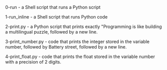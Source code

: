 0-run - a Shell script that runs a Python script

1-run_inline - a Shell script that runs Python code

2-print.py - a Python script that prints exactly "Programming is like building a multilingual puzzle, followed by a new line.

3-print_number.py - code that prints the integer stored in the variable number, followed by Battery street, followed by a new line.

4-print_float.py - code that prints the float stored in the variable number with a precision of 2 digits.
